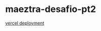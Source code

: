 # maeztra-desafio-pt2

[vercel deployment](https://maeztra-desafio-pt2-gj2dxumpy-antoniovsb25.vercel.app/)
